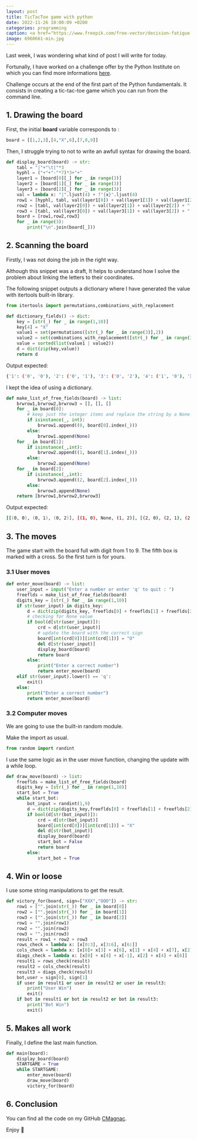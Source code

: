 ```yaml
---
layout: post
title: TicTacToe game with python
date: 2022-11-26 10:00:09 +0200
categories: programming
caption: <a href="https://www.freepik.com/free-vector/decision-fatigue-concept-illustration_24488359.htm#query=tired&position=9&from_view=search&track=sph">Image by storyset</a> on Freepik
image: 6960661-min.jpg
---
```

Last week, I was wondering what kind of post I will write for today.

Fortunally, I have worked on a challenge offer by the Python Institute on which you can find more informations [here](https://pythoninstitute.org/).

Challenge occurs at the end of the first part of the Python fundamentals.
It consists in creating a tic-tac-toe game which you can run from the command line.

## 1. Drawing the board

First, the initial **board** variable corresponds to :

```py
board = [[1,2,3],[4,"X",6],[7,8,9]]
```

Then, I struggle trying to not to write an awfull syntax for drawing the board.

```py
def display_board(board) -> str:
    tabl = "|"+"\t|"*3
    hyphl = ("+"+"-"*7)*3+"+"
    layer1 = [board[0][_] for _ in range(3)]
    layer2 = [board[1][_] for _ in range(3)]
    layer3 = [board[2][_] for _ in range(3)]
    val = lambda x: "|".ljust(4) + f"{x}".ljust(4)
    row1 = [hyphl, tabl, val(layer1[0]) + val(layer1[1]) + val(layer1[2])+"|", tabl, hyphl]
    row2 = [tabl, val(layer2[0]) + val(layer2[1]) + val(layer2[2]) + "|", tabl, hyphl]
    row3 = [tabl, val(layer3[0]) + val(layer3[1]) + val(layer3[2]) + "|", tabl ,hyphl]
    board = [row1,row2,row3]
    for _ in range(3):
        print("\n".join(board[_]))
```

## 2. Scanning the board

Firstly, I was not doing the job in the right way.

Although this snippet was a draft, It helps to understand how I solve the problem about linking the letters to their coordinates.

The following snippet outputs a dictionary where I have generated the value with itertools built-in library.

```py
from itertools import permutations,combinations_with_replacement

def dictionary_fields() -> dict:
    key = [str(_) for _ in range(1,10)]
    key[4] = "X"
    value1 = set(permutations([str(_) for _ in range(3)],2))
    value2 = set(combinations_with_replacement([str(_) for _ in range(3)],2))
    value = sorted(list(value1 | value2))
    d = dict(zip(key,value))
    return d
```

Output expected:

```sh
{'1': ('0', '0'), '2': ('0', '1'), '3': ('0', '2'), '4': ('1', '0'), 'X': ('1', '1'), '6': ('1', '2'), '7': ('2', '0'), '8': ('2', '1'), '9': ('2', '2')}
```

I kept the idea of using a dictionary.

```py
def make_list_of_free_fields(board) -> list:
    brwrow1,brwrow2,brwrow3 = [], [], []
    for _ in board[0]:
        # keep just the integer items and replace the string by a None value
        if isinstance(_, int):
            brwrow1.append((0, board[0].index(_)))
        else:
            brwrow1.append(None)
    for _ in board[1]:
        if isinstance(_,int):
            brwrow2.append((1, board[1].index(_)))
        else:
            brwrow2.append(None)
    for _ in board[2]:
        if isinstance(_,int):
            brwrow3.append((2, board[2].index(_)))
        else:
            brwrow3.append(None)
    return [brwrow1,brwrow2,brwrow3]
```

Output expected:

```sh
[[(0, 0), (0, 1), (0, 2)], [(1, 0), None, (1, 2)], [(2, 0), (2, 1), (2, 2)]]
```

## 3. The moves

The game start with the board full with digit from 1 to 9.
The fifth box is marked with a cross.
So the first turn is for yours.

### 3.1 User moves

```py
def enter_move(board) -> list:
    user_input = input("Enter a number or enter 'q' to quit : ")
    freeflds = make_list_of_free_fields(board)
    digits_key = [str(_) for _ in range(1,10)]
    if str(user_input) in digits_key:
        d = dict(zip(digits_key, freeflds[0] + freeflds[1] + freeflds[2]))
        # checking for None value
        if bool(d[str(user_input)]):
            crd = d[str(user_input)]
            # update the board with the correct sign
            board[int(crd[0])][int(crd[1])] = "O"
            del d[str(user_input)]
            display_board(board)
            return board
        else:
            print("Enter a correct number")
            return enter_move(board)
    elif str(user_input).lower() == 'q':
        exit()
    else:
        print("Enter a correct number")
        return enter_move(board)
```

### 3.2 Computer moves

We are going to use the built-in random module.

Make the import as usual.

```py
from random import randint
```

I use the same logic as in the user move function, changing the update with a while loop.

```py
def draw_move(board) -> list:
    freeflds = make_list_of_free_fields(board)
    digits_key = [str(_) for _ in range(1,10)]
    start_bot = True
    while start_bot:
        bot_input = randint(1,9)
        d = dict(zip(digits_key,freeflds[0] + freeflds[1] + freeflds[2]))
        if bool(d[str(bot_input)]):
            crd = d[str(bot_input)]
            board[int(crd[0])][int(crd[1])] = "X"
            del d[str(bot_input)]
            display_board(board)
            start_bot = False
            return board
        else:
            start_bot = True
```

## 4. Win or loose

I use some string manipulations to get the result.

```py
def victory_for(board, sign=["XXX","OOO"]) -> str:
    row1 = ["".join(str(_)) for _ in board[0]]
    row2 = ["".join(str(_)) for _ in board[1]]
    row3 = ["".join(str(_)) for _ in board[2]]
    row1 = "".join(row1)
    row2 = "".join(row2)
    row3 = "".join(row3)
    result = row1 + row2 + row3
    rows_check = lambda x: [x[0:3], x[3:6], x[6:]]
    cols_check = lambda x: [x[0]+ x[3] + x[6], x[1] + x[4] + x[7], x[2] + x[5] + x[8]]
    diags_check = lambda x: [x[0] + x[4] + x[-1], x[2] + x[4] + x[6]]
    result1 = rows_check(result)
    result2 = cols_check(result)
    result3 = diags_check(result)
    bot,user = sign[0], sign[1]
    if user in result1 or user in result2 or user in result3:
        print("User Win")
        exit()
    if bot in result1 or bot in result2 or bot in result3:
        print("Bot Win")
        exit()
```

## 5. Makes all work

Finally, I define the last main function.

```py
def main(board):
    display_board(board)
    STARTGAME = True
    while STARTGAME:
        enter_move(board)
        draw_move(board)
        victory_for(board)
```

## 6. Conclusion

You can find all the code on my GitHub [CMagnac](https://github.com/CMagnac/TicTacToe).

Enjoy 🤙
